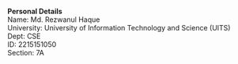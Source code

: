 **Personal Details** <br/>
Name: Md. Rezwanul Haque <br/>
University: University of Information Technology and Science (UITS) <br/>
Dept: CSE <br/>
ID: 2215151050 <br/>
Section: 7A <br/>
